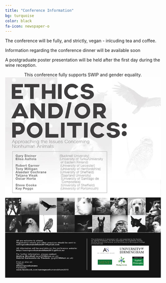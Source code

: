 ```yaml
---
title: "Conference Information"
bg: turquoise
color: black
fa-icon: newspaper-o
---
```


The conference will be fully, and strictly, vegan - inlcuding tea and coffee.

Information regarding the conference dinner will be available soon

A postgraduate poster presentation will be held after the first day during the wine reception.


<center>This conference fully supports SWIP and gender equality.</center>

<center><img src="/img/Poster.jpg"></center>
